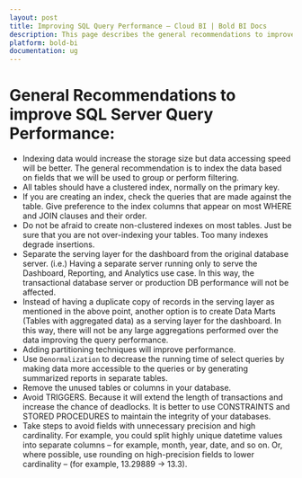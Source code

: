 ```yaml
---
layout: post
title: Improving SQL Query Performance – Cloud BI | Bold BI Docs
description: This page describes the general recommendations to improve SQL Server query performance for faster data access to dashboard in Bold BI Cloud.
platform: bold-bi
documentation: ug
---
```


# General Recommendations to improve SQL Server Query Performance:

* Indexing data would increase the storage size but data accessing speed will be better. The general recommendation is to index the data based on fields that we will be used to group or perform filtering.
* All tables should have a clustered index, normally on the primary key.
* If you are creating an index, check the queries that are made against the table. Give preference to the index columns that appear on most WHERE and JOIN clauses and their order.
* Do not be afraid to create non-clustered indexes on most tables. Just be sure that you are not over-indexing your tables. Too many indexes degrade insertions.
* Separate the serving layer for the dashboard from the original database server. (i.e.) Having a separate server running only to serve the Dashboard, Reporting, and Analytics use case. In this way, the transactional database server or production DB performance will not be affected.
* Instead of having a duplicate copy of records in the serving layer as mentioned in the above point, another option is to create Data Marts (Tables with aggregated data) as a serving layer for the dashboard. In this way, there will not be any large aggregations performed over the data improving the query performance.
* Adding partitioning techniques will improve performance.
* Use `Denormalization` to decrease the running time of select queries by making data more accessible to the queries or by generating summarized reports in separate tables.
* Remove the unused tables or columns in your database.
* Avoid TRIGGERS. Because it will extend the length of transactions and increase the chance of deadlocks. It is better to use CONSTRAINTS and STORED PROCEDURES to maintain the integrity of your databases.
* Take steps to avoid fields with unnecessary precision and high cardinality. For example, you could split highly unique datetime values into separate columns – for example, month, year, date, and so on. Or, where possible, use rounding on high-precision fields to lower cardinality – (for example, 13.29889 -> 13.3).